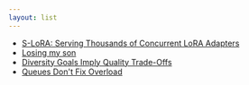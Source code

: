 ```yaml
---
layout: list
---
```


 - [S-LoRA: Serving Thousands of Concurrent LoRA Adapters](https://arxiv.org/abs/2311.03285)
 - [Losing my son](https://www.fortressofdoors.com/i-lost-my-son/)
 - [Diversity Goals Imply Quality Trade-Offs](https://www.cremieux.xyz/p/yes-diversity-goals-imply-quality)
 - [Queues Don't Fix Overload](https://ferd.ca/queues-don-t-fix-overload.html)
